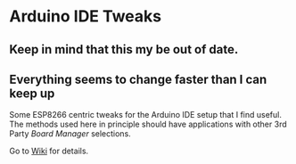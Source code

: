 # Arduino IDE Tweaks
## Keep in mind that this my be out of date.
## Everything seems to change faster than I can keep up
Some ESP8266 centric tweaks for the Arduino IDE setup that I find useful. The methods used here in principle should have applications with other 3rd Party *Board Manager* selections.


Go to [Wiki](https://github.com/mhightower83/Arduino-IDE-Tweaks/wiki) for details.
